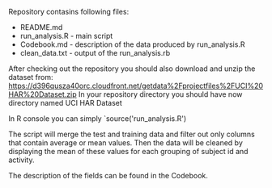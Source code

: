Repository contasins following files:
* README.md
* run\_analysis.R - main script
* Codebook.md - description of the data produced by run\_analysis.R
* clean\_data.txt - output of the run\_analysis.rb

After checking out the repository you should also download and unzip the dataset from:
https://d396qusza40orc.cloudfront.net/getdata%2Fprojectfiles%2FUCI%20HAR%20Dataset.zip 
In your repository directory you should have now directory named UCI HAR Dataset 

In R console you can simply `source('run_analysis.R')

The script will merge the test and training data and filter out only columns that contain average or mean values.
Then the data will be cleaned by displaying the mean of these values for each grouping of subject id and activity.

The description of the fields can be found in the Codebook.
